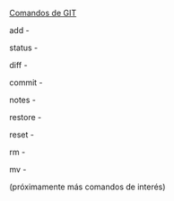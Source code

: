 <!-- Inicio a Git Comandos más utilizados -->

[Comandos de GIT](https://git-scm.com/docs "Pagina oficial de comandos git")

add -

status -

diff -

commit -

notes -

restore -

reset -

rm -

mv -

(próximamente más comandos de interés)
